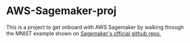 # AWS-Sagemaker-proj
This is a project to get onboard with AWS Sagemaker by walking through the MNIST example shown on [Sagemaker's official github repo.](https://github.com/aws/sagemaker-spark/tree/master/sagemaker-pyspark-sdk)
